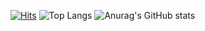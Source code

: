 [![Hits](https://hits.seeyoufarm.com/api/count/incr/badge.svg?url=https%3A%2F%2Fgithub.com%2Fredwolf2023&count_bg=%2379C83D&title_bg=%23555555&icon=&icon_color=%23E7E7E7&title=hits&edge_flat=false)](https://hits.seeyoufarm.com)
![Top Langs](https://github-readme-stats.vercel.app/api/top-langs/?username=redwolf2023&layout=compact)
![Anurag's GitHub stats](https://github-readme-stats.vercel.app/api?username=redwolf2023&show_icons=true&theme=radical)
